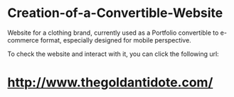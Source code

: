 # Creation-of-a-Convertible-Website
Website for a clothing brand, currently used as a Portfolio convertible to e-commerce format,
especially designed for mobile perspective. 


To check the website and interact with it, you can click the following url: 

# http://www.thegoldantidote.com/
